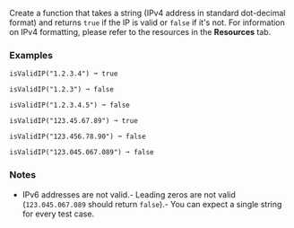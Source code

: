 
Create a function that takes a string (IPv4 address in standard dot-decimal format) and returns `true` if the IP is valid or `false` if it's not. For information on IPv4 formatting, please refer to the resources in the **Resources** tab.

### Examples

```
isValidIP("1.2.3.4") ➞ true

isValidIP("1.2.3") ➞ false

isValidIP("1.2.3.4.5") ➞ false

isValidIP("123.45.67.89") ➞ true

isValidIP("123.456.78.90") ➞ false

isValidIP("123.045.067.089") ➞ false
```

### Notes
- IPv6 addresses are not valid.- Leading zeros are not valid (`123.045.067.089` should return `false`).- You can expect a single string for every test case.